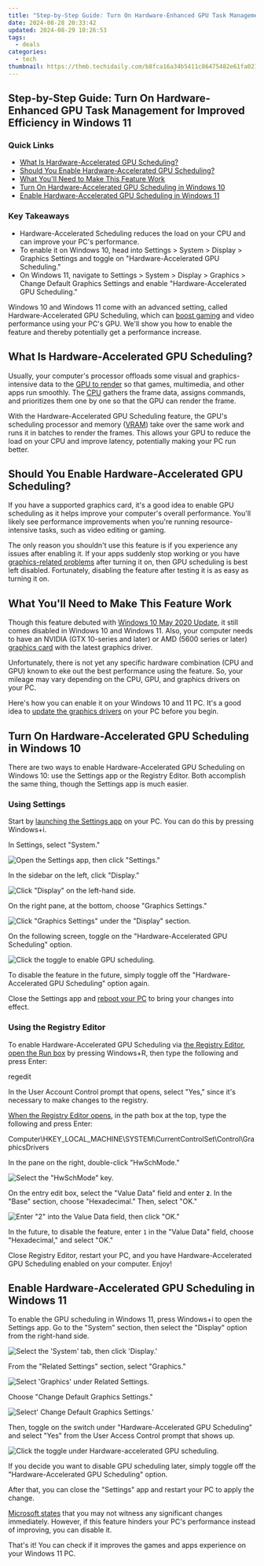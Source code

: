 ```yaml
---
title: "Step-by-Step Guide: Turn On Hardware-Enhanced GPU Task Management for Improved Efficiency in Windows 11"
date: 2024-08-28 20:33:42
updated: 2024-08-29 10:26:53
tags:
  - deals
categories:
  - tech
thumbnail: https://thmb.techidaily.com/b8fca16a34b5411c86475482e61fa021f5aeb02943a66dd5dba0e650f0e39da1.jpg
---
```


## Step-by-Step Guide: Turn On Hardware-Enhanced GPU Task Management for Improved Efficiency in Windows 11

### Quick Links

* [What Is Hardware-Accelerated GPU Scheduling?](https://article-files.techidaily.com/unveiling-the-best-lipos-a-drone-buyers-bible-for-2024/)
* [Should You Enable Hardware-Accelerated GPU Scheduling?](https://change-location.techidaily.com/what-pokemon-evolve-with-a-dawn-stone-for-vivo-y17s-drfone-by-drfone-virtual-android/)
* [What You'll Need to Make This Feature Work](https://technical-tips.techidaily.com/splash-safe-or-just-soggy-rumors-the-truth-about-iphone-15s-water-resistance/)
* [Turn On Hardware-Accelerated GPU Scheduling in Windows 10](https://extra-resources.techidaily.com/in-2024-5-leading-edge-4k-tvs-for-gamers/)
* [Enable Hardware-Accelerated GPU Scheduling in Windows 11](https://hardware-help.techidaily.com/download-insignia-ns-pcy5bma2-print-driver-software-compatible-with-windows-11107/)

### Key Takeaways

* Hardware-Accelerated Scheduling reduces the load on your CPU and can improve your PC's performance.
* To enable it on Windows 10, head into Settings > System > Display > Graphics Settings and toggle on "Hardware-Accelerated GPU Scheduling."
* On Windows 11, navigate to Settings > System > Display > Graphics > Change Default Graphics Settings and enable "Hardware-Accelerated GPU Scheduling."

 Windows 10 and Windows 11 come with an advanced setting, called Hardware-Accelerated GPU Scheduling, which can [boost gaming](https://tiktok-videos.techidaily.com/unleash-potential-in-tiktok-videos-free-editors-for-mac/) and video performance using your PC's GPU. We'll show you how to enable the feature and thereby potentially get a performance increase.

##  What Is Hardware-Accelerated GPU Scheduling?

 Usually, your computer's processor offloads some visual and graphics-intensive data to the [GPU to render](https://sim-unlock.techidaily.com/top-11-free-apps-to-check-imei-on-oppo-reno-8t-phones-by-drfone-android/) so that games, multimedia, and other apps run smoothly. The [CPU](https://facebook-clips.techidaily.com/echoes-of-now-strategies-for-downloading-current-events/) gathers the frame data, assigns commands, and prioritizes them one by one so that the GPU can render the frame.

 With the Hardware-Accelerated GPU Scheduling feature, the GPU's scheduling processor and memory ([VRAM](https://extra-support.techidaily.com/new-premium-selection-of-apple-and-android-camera-slow-motion-apps/)) take over the same work and runs it in batches to render the frames. This allows your GPU to reduce the load on your CPU and improve latency, potentially making your PC run better.

##  Should You Enable Hardware-Accelerated GPU Scheduling?

 If you have a supported graphics card, it's a good idea to enable GPU scheduling as it helps improve your computer's overall performance. You'll likely see performance improvements when you're running resource-intensive tasks, such as video editing or gaming.

 The only reason you shouldn't use this feature is if you experience any issues after enabling it. If your apps suddenly stop working or you have [graphics-related problems](https://video-capture.techidaily.com/new-essential-scripting-instant-stopwatch-integration-in-obs-for-2024/) after turning it on, then GPU scheduling is best left disabled. Fortunately, disabling the feature after testing it is as easy as turning it on. 

##  What You'll Need to Make This Feature Work

 Though this feature debuted with [Windows 10 May 2020 Update](https://hardware-tips.techidaily.com/navigating-the-digital-realm-with-toms-computing-wisdom/), it still comes disabled in Windows 10 and Windows 11\. Also, your computer needs to have an NVIDIA (GTX 10-series and later) or AMD (5600 series or later) [graphics card](https://android-unlock.techidaily.com/unlock-vivo-s17-pro-phone-password-without-factory-reset-full-guide-here-by-drfone-android/) with the latest graphics driver.

 Unfortunately, there is not yet any specific hardware combination (CPU and GPU) known to eke out the best performance using the feature. So, your mileage may vary depending on the CPU, GPU, and graphics drivers on your PC.

 Here's how you can enable it on your Windows 10 and 11 PC. It's a good idea to [update the graphics drivers](https://hardware-tips.techidaily.com/navigating-through-circuitry-top-tech-reviews-by-toms-trustworthy-team/) on your PC before you begin.

##  Turn On Hardware-Accelerated GPU Scheduling in Windows 10

 There are two ways to enable Hardware-Accelerated GPU Scheduling on Windows 10: use the Settings app or the Registry Editor. Both accomplish the same thing, though the Settings app is much easier. 

###  Using Settings

 Start by [launching the Settings app](https://facebook-video-footage.techidaily.com/updated-2024-approved-5-easy-ways-to-multiply-your-youtube-follower-base/) on your PC. You can do this by pressing Windows+i.

 In Settings, select "System."

![Open the Settings app, then click "Settings."](https://static1.howtogeekimages.com/wordpress/wp-content/uploads/2023/11/1-system.png) 

 In the sidebar on the left, click "Display."

![Click "Display" on the left-hand side.](https://static1.howtogeekimages.com/wordpress/wp-content/uploads/2023/11/2-display.png) 

 On the right pane, at the bottom, choose "Graphics Settings."

![Click "Graphics Settings" under the "Display" section.](https://static1.howtogeekimages.com/wordpress/wp-content/uploads/2023/11/3-graphics-settings.png) 

 On the following screen, toggle on the "Hardware-Accelerated GPU Scheduling" option.

![Click the toggle to enable GPU scheduling.](https://static1.howtogeekimages.com/wordpress/wp-content/uploads/2023/11/4-click-toggle.png) 

 To disable the feature in the future, simply toggle off the "Hardware-Accelerated GPU Scheduling" option again.

 Close the Settings app and [reboot your PC](https://article-posts.techidaily.com/comparing-the-creme-de-la-creme-gopro-hero5-black-to-hero4-silver-for-2024/) to bring your changes into effect.

###  Using the Registry Editor

 To enable Hardware-Accelerated GPU Scheduling via [the Registry Editor](https://extra-lessons.techidaily.com/the-ultimate-hdtv-showdown-selecting-the-best-8k-models/), [open the Run box](https://android-location-track.techidaily.com/top-9-oppo-k11x-monitoring-apps-for-parental-controls-drfone-by-drfone-virtual-android/) by pressing Windows+R, then type the following and press Enter:

regedit

 In the User Account Control prompt that opens, select "Yes," since it's necessary to make changes to the registry.

[When the Registry Editor opens](https://visual-screen-recording.techidaily.com/updated-transforming-live-dialogues-into-permanent-history-for-2024/), in the path box at the top, type the following and press Enter:

Computer\HKEY_LOCAL_MACHINE\SYSTEM\CurrentControlSet\Control\GraphicsDrivers

 In the pane on the right, double-click "HwSchMode."

![Select the "HwSchMode" key.](https://static1.howtogeekimages.com/wordpress/wp-content/uploads/2023/11/5-hw-sched-regeidt.png) 

 On the entry edit box, select the "Value Data" field and enter **`2`**. In the "Base" section, choose "Hexadecimal." Then, select "OK."

![Enter "2" into the Value Data field, then click "OK."](https://static1.howtogeekimages.com/wordpress/wp-content/uploads/2023/11/6-change-value-to-2.png) 

 In the future, to disable the feature, enter `1` in the "Value Data" field, choose "Hexadecimal," and select "OK."

 Close Registry Editor, restart your PC, and you have Hardware-Accelerated GPU Scheduling enabled on your computer. Enjoy!

##  Enable Hardware-Accelerated GPU Scheduling in Windows 11

 To enable the GPU scheduling in Windows 11, press Windows+i to open the Settings app. Go to the "System" section, then select the "Display" option from the right-hand side.

![Select the 'System' tab, then click 'Display.'](https://static1.howtogeekimages.com/wordpress/wp-content/uploads/2024/05/1-13.png) 

 From the "Related Settings" section, select "Graphics."

![Select 'Graphics' under Related Settings.](https://static1.howtogeekimages.com/wordpress/wp-content/uploads/2024/05/2-12.png) 

 Choose "Change Default Graphics Settings."

![Select' Change Default Graphics Settings.'](https://static1.howtogeekimages.com/wordpress/wp-content/uploads/2024/05/3-10.png) 

 Then, toggle on the switch under "Hardware-Accelerated GPU Scheduling" and select "Yes" from the User Access Control prompt that shows up.

![Click the toggle under Hardware-accelerated GPU scheduling.](https://static1.howtogeekimages.com/wordpress/wp-content/uploads/2024/05/4-10.png) 

 If you decide you want to disable GPU scheduling later, simply toggle off the "Hardware-Accelerated GPU Scheduling" option.

 After that, you can close the "Settings" app and restart your PC to apply the change.

[Microsoft states](https://devblogs.microsoft.com/directx/hardware-accelerated-gpu-scheduling/) that you may not witness any significant changes immediately. However, if this feature hinders your PC's performance instead of improving, you can disable it.

 That's it! You can check if it improves the games and apps experience on your Windows 11 PC.

<ins class="adsbygoogle"
     style="display:block"
     data-ad-format="autorelaxed"
     data-ad-client="ca-pub-7571918770474297"
     data-ad-slot="1223367746"></ins>



<ins class="adsbygoogle"
     style="display:block"
     data-ad-client="ca-pub-7571918770474297"
     data-ad-slot="8358498916"
     data-ad-format="auto"
     data-full-width-responsive="true"></ins>
